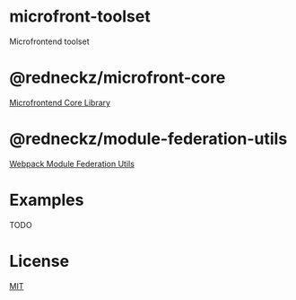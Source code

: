 # microfront-toolset

Microfrontend toolset

# @redneckz/microfront-core

[Microfrontend Core Library](./packages/microfront-core/README.md)

# @redneckz/module-federation-utils

[Webpack Module Federation Utils](./packages/module-federation-utils/README.md)

# Examples

TODO

# License

[MIT](http://vjpr.mit-license.org)
